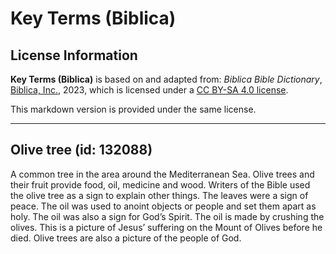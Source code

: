 # Key Terms (Biblica)

## License Information

**Key Terms (Biblica)** is based on and adapted from: _Biblica Bible Dictionary_, [Biblica, Inc.](https://www.biblica.com/), 2023, which is licensed under a [CC BY-SA 4.0 license](https://creativecommons.org/licenses/by-sa/4.0/legalcode.en).

This markdown version is provided under the same license.



--------------------------------

## Olive tree (id: 132088)

A common tree in the area around the Mediterranean Sea. Olive trees and their fruit provide food, oil, medicine and wood. Writers of the Bible used the olive tree as a sign to explain other things. The leaves were a sign of peace. The oil was used to anoint objects or people and set them apart as holy. The oil was also a sign for God’s Spirit. The oil is made by crushing the olives. This is a picture of Jesus’ suffering on the Mount of Olives before he died. Olive trees are also a picture of the people of God.


